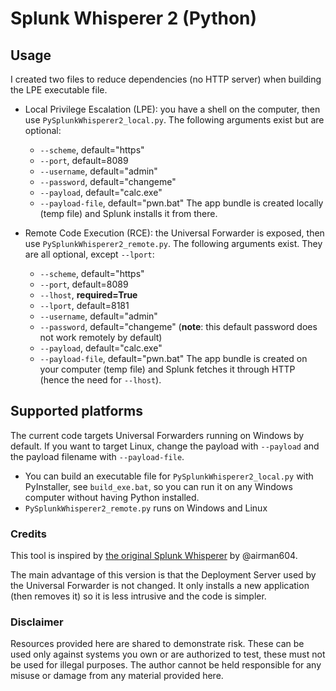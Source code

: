 # Splunk Whisperer 2 (Python)
## Usage
I created two files to reduce dependencies (no HTTP server) when building the LPE executable file.

* Local Privilege Escalation (LPE): you have a shell on the computer, then use `PySplunkWhisperer2_local.py`. The following arguments exist but are optional:
    * `--scheme`, default="https"
    * `--port`, default=8089
    * `--username`, default="admin"
    * `--password`, default="changeme"
    * `--payload`, default="calc.exe"
    * `--payload-file`, default="pwn.bat"
    The app bundle is created locally (temp file) and Splunk installs it from there.


* Remote Code Execution (RCE): the Universal Forwarder is exposed, then use `PySplunkWhisperer2_remote.py`. The following arguments exist. They are all optional, except `--lport`:
    * `--scheme`, default="https"
    * `--port`, default=8089
    * `--lhost`, **required=True**
    * `--lport`, default=8181
    * `--username`, default="admin"
    * `--password`, default="changeme" (**note**: this default password does not work remotely by default)
    * `--payload`, default="calc.exe"
    * `--payload-file`, default="pwn.bat"
    The app bundle is created on your computer (temp file) and Splunk fetches it through HTTP (hence the need for `--lhost`).

## Supported platforms
The current code targets Universal Forwarders running on Windows by default. If you want to target Linux, change the payload with `--payload` and the payload filename with `--payload-file`.

* You can build an executable file for `PySplunkWhisperer2_local.py` with PyInstaller, see `build_exe.bat`, so you can run it on any Windows computer without having Python installed.
* `PySplunkWhisperer2_remote.py` runs on Windows and Linux

### Credits
This tool is inspired by [the original Splunk Whisperer](https://github.com/airman604/splunk_whisperer) by @airman604.

The main advantage of this version is that the Deployment Server used by the Universal Forwarder is not changed. It only installs a new application (then removes it) so it is less intrusive and the code is simpler.

### Disclaimer
Resources provided here are shared to demonstrate risk. These can be used only against systems you own or are authorized to test, these must not be used for illegal purposes.
The author cannot be held responsible for any misuse or damage from any material provided here.